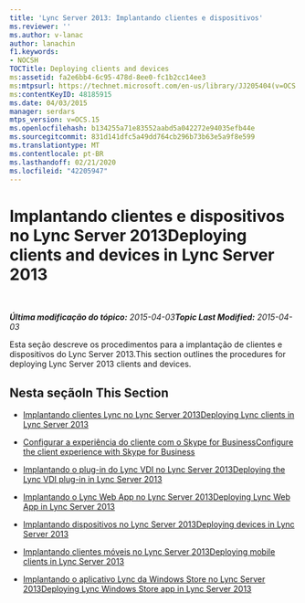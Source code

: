 ```yaml
---
title: 'Lync Server 2013: Implantando clientes e dispositivos'
ms.reviewer: ''
ms.author: v-lanac
author: lanachin
f1.keywords:
- NOCSH
TOCTitle: Deploying clients and devices
ms:assetid: fa2e6bb4-6c95-478d-8ee0-fc1b2cc14ee3
ms:mtpsurl: https://technet.microsoft.com/en-us/library/JJ205404(v=OCS.15)
ms:contentKeyID: 48185915
ms.date: 04/03/2015
manager: serdars
mtps_version: v=OCS.15
ms.openlocfilehash: b134255a71e83552aabd5a042272e94035efb44e
ms.sourcegitcommit: 831d141dfc5a49dd764cb296b73b63e5a9f8e599
ms.translationtype: MT
ms.contentlocale: pt-BR
ms.lasthandoff: 02/21/2020
ms.locfileid: "42205947"
---
```

<div data-xmlns="http://www.w3.org/1999/xhtml">

<div class="topic" data-xmlns="http://www.w3.org/1999/xhtml" data-msxsl="urn:schemas-microsoft-com:xslt" data-cs="https://msdn.microsoft.com/">

<div data-asp="https://msdn2.microsoft.com/asp">

# <a name="deploying-clients-and-devices-in-lync-server-2013"></a><span data-ttu-id="ec07b-102">Implantando clientes e dispositivos no Lync Server 2013</span><span class="sxs-lookup"><span data-stu-id="ec07b-102">Deploying clients and devices in Lync Server 2013</span></span>

</div>

<div id="mainSection">

<div id="mainBody">

<span> </span>

<span data-ttu-id="ec07b-103">_**Última modificação do tópico:** 2015-04-03_</span><span class="sxs-lookup"><span data-stu-id="ec07b-103">_**Topic Last Modified:** 2015-04-03_</span></span>

<span data-ttu-id="ec07b-104">Esta seção descreve os procedimentos para a implantação de clientes e dispositivos do Lync Server 2013.</span><span class="sxs-lookup"><span data-stu-id="ec07b-104">This section outlines the procedures for deploying Lync Server 2013 clients and devices.</span></span>

<div>

## <a name="in-this-section"></a><span data-ttu-id="ec07b-105">Nesta seção</span><span class="sxs-lookup"><span data-stu-id="ec07b-105">In This Section</span></span>

  - [<span data-ttu-id="ec07b-106">Implantando clientes Lync no Lync Server 2013</span><span class="sxs-lookup"><span data-stu-id="ec07b-106">Deploying Lync clients in Lync Server 2013</span></span>](lync-server-2013-deploying-lync-clients.md)

  - [<span data-ttu-id="ec07b-107">Configurar a experiência do cliente com o Skype for Business</span><span class="sxs-lookup"><span data-stu-id="ec07b-107">Configure the client experience with Skype for Business</span></span>](configure-the-skype-for-business-client-in-lync-server-2013.md)

  - [<span data-ttu-id="ec07b-108">Implantando o plug-in do Lync VDI no Lync Server 2013</span><span class="sxs-lookup"><span data-stu-id="ec07b-108">Deploying the Lync VDI plug-in in Lync Server 2013</span></span>](lync-server-2013-deploying-the-lync-vdi-plug-in.md)

  - [<span data-ttu-id="ec07b-109">Implantando o Lync Web App no Lync Server 2013</span><span class="sxs-lookup"><span data-stu-id="ec07b-109">Deploying Lync Web App in Lync Server 2013</span></span>](lync-server-2013-deploying-lync-web-app.md)

  - [<span data-ttu-id="ec07b-110">Implantando dispositivos no Lync Server 2013</span><span class="sxs-lookup"><span data-stu-id="ec07b-110">Deploying devices in Lync Server 2013</span></span>](lync-server-2013-deploying-devices.md)

  - [<span data-ttu-id="ec07b-111">Implantando clientes móveis no Lync Server 2013</span><span class="sxs-lookup"><span data-stu-id="ec07b-111">Deploying mobile clients in Lync Server 2013</span></span>](lync-server-2013-deploying-mobile-clients.md)

  - [<span data-ttu-id="ec07b-112">Implantando o aplicativo Lync da Windows Store no Lync Server 2013</span><span class="sxs-lookup"><span data-stu-id="ec07b-112">Deploying Lync Windows Store app in Lync Server 2013</span></span>](lync-server-2013-deploying-lync-windows-store-app.md)

 </div>

</div>

<span> </span>

</div>

</div>

</div>

